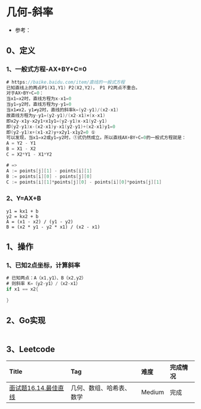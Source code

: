 # 几何-斜率

- 参考：

## 0、定义

### 1、一般式方程-AX+BY+C=0

```go
# https://baike.baidu.com/item/直线的一般式方程
已知直线上的两点P1(X1,Y1) P2(X2,Y2)， P1 P2两点不重合。
对于AX+BY+C=0：
当x1=x2时，直线方程为x-x1=0
当y1=y2时，直线方程为y-y1=0
当x1≠x2，y1≠y2时，直线的斜率k=(y2-y1)/(x2-x1)
故直线方程为y-y1=(y2-y1)/(x2-x1)×(x-x1)
即x2y-x1y-x2y1+x1y1=(y2-y1)x-x1(y2-y1)
即(y2-y1)x-(x2-x1)y-x1(y2-y1)+(x2-x1)y1=0
即(y2-y1)x+(x1-x2)y+x2y1-x1y2=0 ①
可以发现，当x1=x2或y1=y2时，①式仍然成立。所以直线AX+BY+C=0的一般式方程就是：
A = Y2 - Y1
B = X1 - X2
C = X2*Y1 - X1*Y2

# =>
A := points[j][1] - points[i][1]
B := points[i][0] - points[j][0]
C := points[i][1]*points[j][0] - points[i][0]*points[j][1]
```

### 2、Y=AX+B

```
y1 = kx1 + b
y2 = kx2 + b
A = (x1 - x2) / (y1 - y2)
B = (x2 * y1 - y2 * x1) / (x2 - x1)
```

## 1、操作

### 1、已知2点坐标，计算斜率

```go
# 已知两点：A（x1,y1）、B（x2,y2）
# 则斜率 K=（y2-y1）/（x2-x1）
if x1 == x2{
	
}
```

## 2、Go实现

```go

```

## 3、Leetcode

| Title                                                             | Tag          | 难度     | 完成情况 |
| :-------------------------------------------------------------------| :--------------| :--------| :------|
| [面试题16.14.最佳直线](https://leetcode.cn/problems/best-line-lcci/) | 几何、数组、哈希表、数学 | Medium | 完成   |